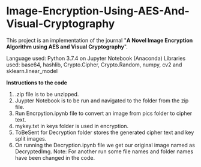 # Image-Encryption-Using-AES-And-Visual-Cryptography

This project is an implementation of the journal "**A Novel Image Encryption Algorithm using AES and Visual Cryptography**". 

Language used: Python 3.7.4 on Jupyter Notebook (Anaconda)
Libraries used: base64, hashlib, Crypto.Cipher, Crypto.Random, numpy, cv2 and sklearn.linear_model

**Instructions to the code**
1. .zip file is to be unzipped.
2. Juypter Notebook is to be run and navigated to the folder from the zip file.
3. Run Encrpytion.ipynb file to convert an image from pics folder to cipher text.
4. mykey.txt in keys folder is used in encryption.
5. ToBeSent for Decryption folder stores the generated cipher text and key split images.
6. On running the Decryption.ipynb file we get our original image named as DecryptedImg.
Note: For another run some file names and folder names have been changed in the code.
